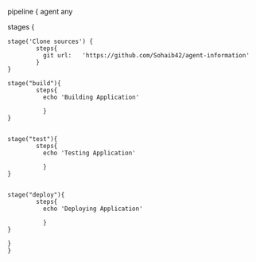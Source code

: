pipeline {
  agent any
  
  stages {
  
    stage('Clone sources') {
            steps{
              git url:   'https://github.com/Sohaib42/agent-information'   
            }
    }
  
    stage("build"){
            steps{
              echo 'Building Application'
              
              }
    }
    
    
    stage("test"){
            steps{
              echo 'Testing Application'
              
              }
    }
    
    
    stage("deploy"){
            steps{
              echo 'Deploying Application'
              
              }
    }
    
    }
    }
    
    
